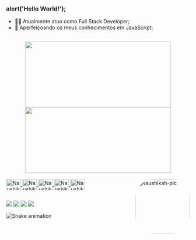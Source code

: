 ### alert('Hello World!');

- 👩‍💻 Atualmente atuo como Full Stack Developer;
- 🌱 Aperfeiçoando os meus conhecimentos em JavaScript;
##

<div align="center">
  <a href="https://github.com/naushikah">
  <img height="180em" width="400em" src="https://github-readme-stats.vercel.app/api?username=naushikah&show_icons=true&include_all_commits=true&count_private=true&icon_color=00ffe2&text_color=ffffff&bg_color=DEG,f162a2,d46fe7,66c3ff&title_color=9e1569"/>
  <img height="180em" width="400em" src="https://github-readme-stats.vercel.app/api/top-langs/?username=naushikah&layout=compact&langs_count=7&text_color=ffffff&bg_color=DEG,f162a2,d46fe7,66c3ff&title_color=9e1569"/>
  </a>
</div> <br>

<div style="display: inline_block">
  <a href="https://github.com/naushikah">
    <img align="center" alt="Naushikah-js" height="30" width="40" src="https://cdn.jsdelivr.net/gh/devicons/devicon/icons/javascript/javascript-plain.svg"/>
    <img align="center" alt="Naushikah-html5" height="30" width="40" src="https://cdn.jsdelivr.net/gh/devicons/devicon/icons/html5/html5-original.svg"/>
    <img align="center" alt="Naushikah-css" height="30" width="40" src="https://cdn.jsdelivr.net/gh/devicons/devicon/icons/css3/css3-original.svg"/>
    <img align="center" alt="Naushikah-react" height="30" width="40" src="https://cdn.jsdelivr.net/gh/devicons/devicon/icons/react/react-original.svg"/>
    <img align="center" alt="Naushikah-vuejs" height="30" width="40" src="https://cdn.jsdelivr.net/gh/devicons/devicon/icons/vuejs/vuejs-original.svg"/> 
    <img align="right" alt="Naushikah-pic" height="150" style="border-radius:50px;" src="https://picrew.me/shareImg/org/202205/338224_hte2UpBz.png">
  </a>
</div>

##
  
 <div> 
  <a href="https://instagram.com/naushikah" target="_blank"><img src="https://img.shields.io/badge/-Instagram-%23E4405F?style=for-the-badge&logo=instagram&logoColor=white"></a>
  <a href="https://www.linkedin.com/in/lesli%C3%AA-oliveira-b535a0141/" target="_blank"><img src="https://img.shields.io/badge/LinkedIn-0077B5?style=for-the-badge&logo=linkedin&logoColor=white"></a> 
  <a href = "mailto:leslieapoliveira@gmail.com"><img src="https://img.shields.io/badge/-Gmail-%23333?style=for-the-badge&logo=gmail&logoColor=white" target="_blank"></a> 
  <a href = "https://steamcommunity.com/id/leslieap/"><img src="https://img.shields.io/badge/Steam-000000?style=for-the-badge&logo=steam&logoColor=white" target="_blank"></a> 
</div>

![Snake animation](https://github.com/naushikah/naushikah/blob/output/github-contribution-grid-snake.svg)
